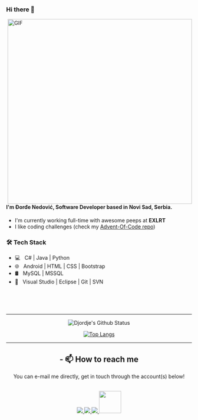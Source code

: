 ### Hi there 👋

<img align="right" alt="GIF" src="https://i.pinimg.com/originals/41/d8/16/41d8161d03c08843008d2e7c2c3de68f.gif" width="500"/>


#### I'm Đorđe Nedović, Software Developer based in Novi Sad, Serbia.

- I'm currently working full-time with awesome peeps at **EXLRT**
- I like coding challenges (check my [Advent-Of-Code repo](https://github.com/DjolenceTipic/Advent-of-Code))

<h3>🛠 Tech Stack</h3>

- 💻 &nbsp; C# | Java | Python  
- 🌐 &nbsp; Android | HTML | CSS | Bootstrap 
- 🛢  &nbsp;  MySQL | MSSQL
- 🔧 &nbsp; Visual Studio | Eclipse | Git | SVN

<br>
<br>
<br>
<hr>

<div align = "Center">
  
![Djordje's Github Status](https://github-readme-stats.vercel.app/api?username=DjolenceTipic&show_icons=true&title_color=3793c4&icon_color=ffbb00&text_color=ffffff&bg_color=000000)



[![Top Langs](https://github-readme-stats.vercel.app/api/top-langs/?username=DjolenceTipic&layout=compact&text_color=daf7dc&bg_color=151515)](https://github.com/DjolenceTipic/github-readme-stats)


<hr>

## - 📫 How to reach me

You can e-mail me directly, get in touch through the account(s) below!
  
<p align="center">
  <br/>
  <a href="https://www.linkedin.com/in/DjolenceTipic/">
    <img src="https://img.shields.io/badge/LinkedIn-%230077B5.svg?&style=flat-square&logo=linkedin&logoColor=white">
  </a>
  
  <a href="https://github.com/DjolenceTipic">
    <img src="https://img.shields.io/badge/Github-%230A0A0A.svg?&style=flat-square&logo=Github&logoColor=white">  
  </a>

  <a href="https://twitter.com/djordje-nedovic">
    <img src="https://img.shields.io/badge/twitter-%230077D4.svg?&style=flat-square&logo=twitter&logoColor=white">
  </a>
  
  <a href="mailto:nedovic.djordje@gmail.com" target="_blank" rel="noopener noreferrer">
    <img src="https://img.shields.io/badge/Gmail-D14836?style=for-the-badge&logo=gmail&logoColor=white"  width="60" />
  </a>
</p>
